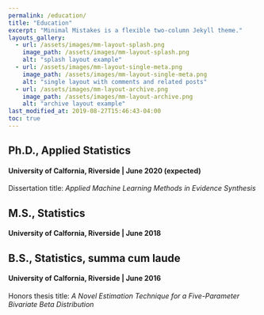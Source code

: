 ```yaml
---
permalink: /education/
title: "Education"
excerpt: "Minimal Mistakes is a flexible two-column Jekyll theme."
layouts_gallery:
  - url: /assets/images/mm-layout-splash.png
    image_path: /assets/images/mm-layout-splash.png
    alt: "splash layout example"
  - url: /assets/images/mm-layout-single-meta.png
    image_path: /assets/images/mm-layout-single-meta.png
    alt: "single layout with comments and related posts"
  - url: /assets/images/mm-layout-archive.png
    image_path: /assets/images/mm-layout-archive.png
    alt: "archive layout example"
last_modified_at: 2019-08-27T15:46:43-04:00
toc: true
---
```


## Ph.D., Applied Statistics
#### University of Calfornia, Riverside | June 2020 (expected)
Dissertation title: *Applied Machine Learning Methods in Evidence Synthesis*

## M.S., Statistics 
#### University of Calfornia, Riverside | June 2018

## B.S., Statistics, summa cum laude
#### University of Calfornia, Riverside | June 2016
Honors thesis title: *A Novel Estimation Technique for a Five-Parameter Bivariate Beta Distribution*
